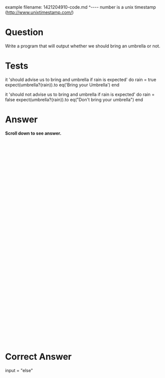 example filename: 1421204910-code.md
^---- number is a unix timestamp (http://www.unixtimestamp.com/)

# Question

Write a program that will output whether we should bring an umbrella or not.

# Tests

it 'should advise us to bring and umbrella if rain is expected' do
  rain = true
  expect(umbrella?(rain)).to eq('Bring your Umbrella')
end

it 'should not advise us to bring and umbrella if rain is expected' do
  rain = false
  expect(umbrella?(rain)).to eq("Don't bring your umbrella")
end

# Answer

**Scroll down to see answer.**

<br>
<br>
<br>
<br>
<br>
<br>
<br>
<br>
<br>
<br>
<br>
<br>
<br>
<br>
<br>
<br>
<br>
<br>
<br>
<br>
<br>
<br>
<br>
<br>
<br>
<br>
<br>
<br>
<br>
<br>
<br>
<br>
<br>
<br>
<br>
<br>
<br>
<br>

# Correct Answer

input = "else"